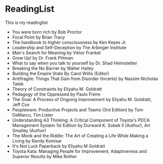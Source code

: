 # ReadingList
This is my readinglist

* You were born rich by Bob Proctor
* Focal Point by Brian Tracy
* The handbook to higher consciousness by Ken Keyes Jr.
* Leadership and Self-Deception by The Arbinger Institute
* Man's Search for Meaning by Viktor Frankel
* Grow Up! by Dr. Frank Pittman
* What to say when you talk to yourself by Dr. Shad Helmstetter
* Breaking the No Barrier by Walter Hailey
* Building the Empire State By Carol Willis (Editor)
* Antifragile: Things That Gain from Disorder (Incerto) by Nassim Nicholas Taleb
* Theory of Constraints by Eliyahu M. Goldratt
* Pedagogy of the Oppressed by Paulo Freire
* The Goal: A Process of Ongoing Improvement by Eliyahu M. Goldratt, Jeff Cox
* Peopleware: Productive Projects and Teams (3rd Edition) by Tom DeMarco, Tim Lister
* Understanding A3 Thinking: A Critical Component of Toyota's PDCA Management System 1st Edition by Durward K. Sobek II (Author), Art Smalley (Author)
* The Monk and the Riddle: The Art of Creating a Life While Making a Living by Randy Komisar
* It's Not Luck Paperback by Eliyahu M Goldratt
* Toyota Kata: Managing People for Improvement, Adaptiveness and Superior Results by Mike Rother
